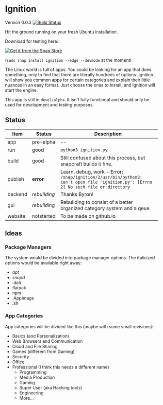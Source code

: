 # Ignition
Version 0.0.3 [![Build Status](https://travis-ci.org/Spiffily/ignition.svg?branch=master)](https://travis-ci.org/Spiffily/ignition)

Hit the ground running on your fresh Ubuntu installation.

Download for testing here:

<a href="https://snapcraft.io/ignition">
<img alt="Get it from the Snap Store" src="https://snapcraft.io/static/images/badges/en/snap-store-black.svg" />
</a>

(`sudo snap install ignition --edge --devmode` at the moment)

The Linux world is full of apps. You could be looking for an app that does something, only to find that there are literally hundreds of options. Ignition will show you common apps for certain categories and explain their little nuances in an easy format. Just choose the ones to install, and Ignition will start the engine.

  This app is still in `devel/alpha`. It isn't fully functional and should only be used for development and testing purposes.

  ## Status

  | Item    | Status     | Description |
  | ------- | ---------- | ---------- |
  | app     | pre-alpha  | -- |
  | run     | good       | `python3 ignition.py` |
  | build   | good       | Still confused about this process, but snapcraft builds it fine. |
  | publish | **error**      | Learn, debug, work - Error: `/snap/ignition/2/usr/bin/python3: can't open file 'ignition.py': [Errno 2] No such file or directory` |
  | backend | *rebuilding* | Thanks Byron! |
  | gui     | *rebuilding* | Rebuilding to consist of a better organized category system and a qeue. |
  | website | notstarted | To be made on github.io |


## Ideas

### Package Managers
The system would be divided into package manager options. The italicized options would be available right away:
- _apt_
- _snapd_
- _.deb_
- flatpak
- npm
- .AppImage
- _.sh_

### App Categories
App categories will be divided like this (maybe with some small revisions):
- Basics (and Personalization)
- Web Browsers and Communication
- Cloud and File Sharing
- Games (different from Gaming)
- Security
- Office
- Professional (I think this needs a different name)
  - Programming
  - Media Production
  - Gaming
  - Super User (aka Hacking tools)
  - Engineering
  - More...
